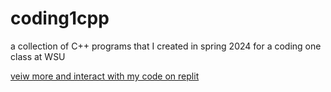 # coding1cpp
a collection of C++ programs that I created in spring 2024 for a coding one class at WSU

[veiw more and interact with my code on replit ](https://replit.com/@annastachiab)
